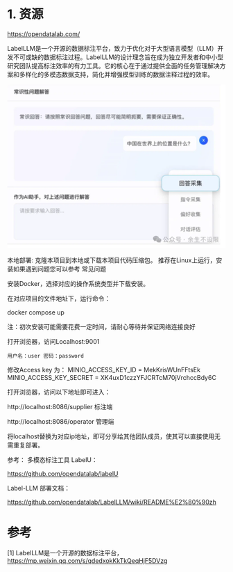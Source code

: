 # 1. 资源

https://opendatalab.com/

LabelLLM是一个开源的数据标注平台，致力于优化对于大型语言模型（LLM）开发不可或缺的数据标注过程。LabelLLM的设计理念旨在成为独立开发者和中小型研究团队提高标注效率的有力工具。它的核心在于通过提供全面的任务管理解决方案和多样化的多模态数据支持，简化并增强模型训练的数据注释过程的效率。

![](.01_标注工具_images/c0119114.png)

本地部署:
克隆本项目到本地或下载本项目代码压缩包。
推荐在Linux上运行，安装如果遇到问题您可以参考 常见问题

安装Docker，选择对应的操作系统类型并下载安装。

在对应项目的文件地址下，运行命令：

docker compose up

注：初次安装可能需要花费一定时间，请耐心等待并保证网络连接良好

打开浏览器，访问Localhost:9001

    用户名：user 密码：password

修改Access key 为： MINIO_ACCESS_KEY_ID = MekKrisWUnFFtsEk MINIO_ACCESS_KEY_SECRET = XK4uxD1czzYFJCRTcM70jVrchccBdy6C

打开浏览器，访问以下地址即可进入：

http://localhost:8086/supplier 标注端

http://localhost:8086/operator 管理端

将localhost替换为对应ip地址，即可分享给其他团队成员，使其可以直接使用无需重复部署。

参考：
多模态标注工具 LabelU：

https://github.com/opendatalab/labelU

Label-LLM 部署文档：

https://github.com/opendatalab/LabelLLM/wiki/README%E2%80%90zh

# 参考

[1] LabelLLM是一个开源的数据标注平台，https://mp.weixin.qq.com/s/qdedxokKkTkQeqHjF5DVzg
